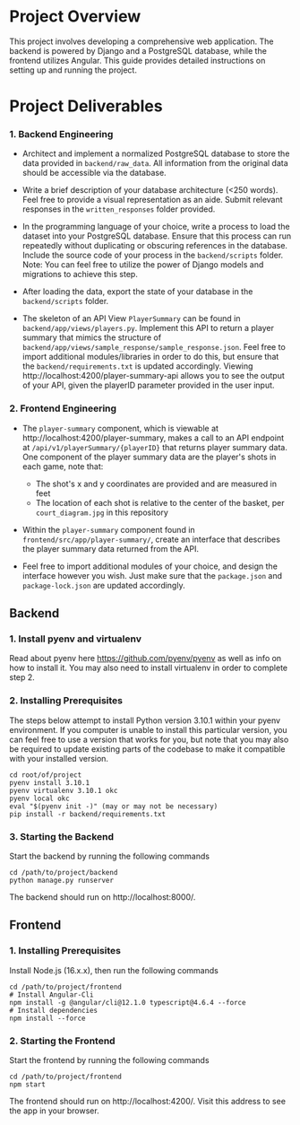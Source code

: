 # Project Overview
This project involves developing a comprehensive web application. The backend is powered by Django and a PostgreSQL database, while the frontend utilizes Angular. This guide provides detailed instructions on setting up and running the project.

# Project Deliverables

### 1. Backend Engineering

* Architect and implement a normalized PostgreSQL database to store the data provided in `backend/raw_data`. All information from the original data should be accessible via the database.

* Write a brief description of your database architecture (<250 words). Feel free to provide a visual representation as an aide. Submit relevant responses in the `written_responses` folder provided.

* In the programming language of your choice, write a process to load the dataset into your PostgreSQL database. Ensure that this process can run repeatedly without duplicating or obscuring references in the database. Include the source code of your process in the `backend/scripts` folder. Note: You can feel free to utilize the power of Django models and migrations to achieve this step.

* After loading the data, export the state of your database in the `backend/scripts` folder.

* The skeleton of an API View `PlayerSummary` can be found in `backend/app/views/players.py`. Implement this API to return a player summary that mimics the structure of `backend/app/views/sample_response/sample_response.json`. Feel free to import additional modules/libraries in order to do this, but ensure that the `backend/requirements.txt` is updated accordingly. Viewing http://localhost:4200/player-summary-api allows you to see the output of your API, given the playerID parameter provided in the user input.

### 2. Frontend Engineering

* The `player-summary` component, which is viewable at http://localhost:4200/player-summary, makes a call to an API endpoint at `/api/v1/playerSummary/{playerID}` that returns player summary data. One component of the player summary data are the player's shots in each game, note that:

   * The shot's x and y coordinates are provided and are measured in feet
   * The location of each shot is relative to the center of the basket, per `court_diagram.jpg` in this repository

* Within the `player-summary` component found in `frontend/src/app/player-summary/`, create an interface that describes the player summary data returned from the API.

* Feel free to import additional modules of your choice, and design the interface however you wish. Just make sure that the `package.json` and `package-lock.json` are updated accordingly.


## Backend

### 1. Install pyenv and virtualenv

Read about pyenv here https://github.com/pyenv/pyenv as well as info on how to install it.
You may also need to install virtualenv in order to complete step 2.

### 2. Installing Prerequisites
The steps below attempt to install Python version 3.10.1 within your pyenv environment. If you computer is unable to install this particular version, you can feel free to use a version that works for you, but note that you may also be required to update existing parts of the codebase to make it compatible with your installed version.
```
cd root/of/project
pyenv install 3.10.1
pyenv virtualenv 3.10.1 okc
pyenv local okc
eval "$(pyenv init -)" (may or may not be necessary)
pip install -r backend/requirements.txt
```

### 3. Starting the Backend
Start the backend by running the following commands
```
cd /path/to/project/backend
python manage.py runserver
```
The backend should run on http://localhost:8000/.


## Frontend

### 1. Installing Prerequisites
Install Node.js (16.x.x), then run the following commands
```
cd /path/to/project/frontend
# Install Angular-Cli
npm install -g @angular/cli@12.1.0 typescript@4.6.4 --force
# Install dependencies
npm install --force
```

### 2. Starting the Frontend
Start the frontend by running the following commands
```
cd /path/to/project/frontend
npm start
```
The frontend should run on http://localhost:4200/. Visit this address to see the app in your browser.

